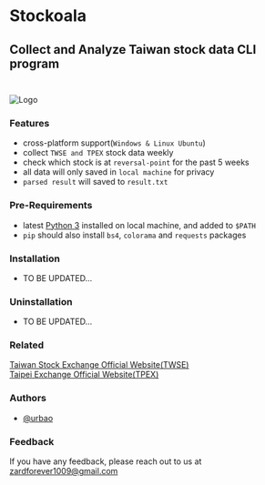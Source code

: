 
# Stockoala

## Collect and Analyze Taiwan stock data CLI program<br/><br/>

![Logo](https://cdn-icons-png.flaticon.com/128/424/424783.png)

### Features
- cross-platform support(`Windows & Linux Ubuntu`)
- collect `TWSE and TPEX` stock data weekly
- check which stock is at `reversal-point` for the past 5 weeks
- all data will only saved in `local machine` for privacy
- `parsed result` will saved to `result.txt` 

### Pre-Requirements
- latest [Python 3](https://www.python.org/downloads/) installed on local machine, and added to `$PATH`
- `pip` should also install `bs4`, `colorama` and `requests` packages

### Installation
- TO BE UPDATED...

### Uninstallation
- TO BE UPDATED...

### Related
[Taiwan Stock Exchange Official Website(TWSE)](https://www.twse.com.tw/en/)<br/>
[Taipei Exchange Official Website(TPEX)](https://www.tpex.org.tw/web/index.php?l=en-us)<br/>

### Authors
- [@urbao](https://www.github.com/urbao)

### Feedback
If you have any feedback, please reach out to us at zardforever1009@gmail.com

